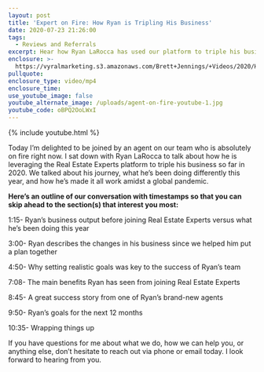 ```yaml
---
layout: post
title: 'Expert on Fire: How Ryan is Tripling His Business'
date: 2020-07-23 21:26:00
tags:
  - Reviews and Referrals
excerpt: Hear how Ryan LaRocca has used our platform to triple his business in 2020.
enclosure: >-
  https://vyralmarketing.s3.amazonaws.com/Brett+Jennings/+Videos/2020/How+Ryan+LaRocca+Tripled+His+Business.mp4
pullquote:
enclosure_type: video/mp4
enclosure_time:
use_youtube_image: false
youtube_alternate_image: /uploads/agent-on-fire-youtube-1.jpg
youtube_code: oBPQ2OoLWxI
---
```

{% include youtube.html %}

Today I’m delighted to be joined by an agent on our team who is absolutely on fire right now. I sat down with Ryan LaRocca to talk about how he is leveraging the Real Estate Experts platform to triple his business so far in 2020. We talked about his journey, what he’s been doing differently this year, and how he’s made it all work amidst a global pandemic.&nbsp;

**Here’s an outline of our conversation with timestamps so that you can skip ahead to the section(s) that interest you most:**

1:15- Ryan’s business output before joining Real Estate Experts versus what he’s been doing this year

3:00- Ryan describes the changes in his business since we helped him put a plan together

4:50- Why setting realistic goals was key to the success of Ryan’s team

7:08- The main benefits Ryan has seen from joining Real Estate Experts

8:45- A great success story from one of Ryan’s brand-new agents

9:50- Ryan’s goals for the next 12 months

10:35- Wrapping things up

If you have questions for me about what we do, how we can help you, or anything else, don’t hesitate to reach out via phone or email today. I look forward to hearing from you.

